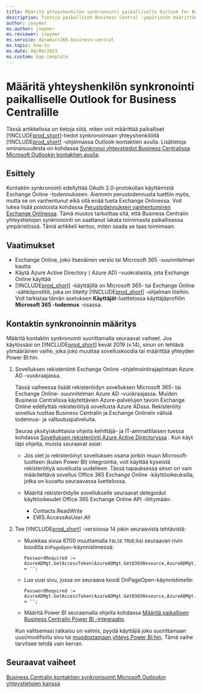 ```yaml
---
title: Määritä yhteyshenkilön synkronointi paikalliselle Outlook for Business Centralille
description: Tietoja paikallisen Business Central -ympäristön määrittämisestä synkronoimaan yhteyshenkilöitä Business Centralissa ja Outlookissa.
author: jswymer
ms.author: jswymer
ms.reviewer: jswymer
ms.service: dynamics365-business-central
ms.topic: how-to
ms.date: 04/04/2023
ms.custom: bap-template
---
```


# Määritä yhteyshenkilön synkronointi paikalliselle Outlook for Business Centralille

Tässä artikkelissa on tietoja siitä, miten voit määrittää paikalliset [!INCLUDE[prod_short](includes/prod_short.md)]-tiedot synkronoimaan yhteyshenkilöitä [!INCLUDE[prod_short](includes/prod_short.md)] -ohjelmassa Outlook-kontaktien avulla. Lisätietoja ominaisuudesta on kohdassa [Synkronoi yhteystiedot Business Centralissa Microsoft Outlookin kontaktien avulla](admin-synchronize-outlook-contacts.md).

## Esittely

Kontaktin synkronointi edellyttää OAuth 2.0-protokollan käyttämistä Exchange Online -todennukseen. Aiemmin perustodennusta tuettiin myös, mutta se on vanhentunut eikä sitä enää tueta Exchange Onlinessa. Voit lukea lisää poistoista kohdassa [Perustodennuksen vanhentuminen Exchange Onlinessa](/exchange/clients-and-mobile-in-exchange-online/deprecation-of-basic-authentication-exchange-online). Tämä muutos tarkoittaa sitä, että Business Centralin yhteystietojen synkronointi on saattanut lakata toimimasta paikallisessa ympäristössä. Tämä artikkeli kertoo, miten saada se taas toimimaan.

## Vaatimukset

- Exchange Online, joko itsenäinen versio tai Microsoft 365 -suunnitelman kautta  
- Käytä Azure Active Directory ( Azure AD) -vuokralaista, jota Exchange Online käyttää
- [!INCLUDE[prod_short](includes/prod_short.md)] -käyttäjillä on Microsoft 365- tai Exchange Online -sähköpostitili, joka on liitetty [!INCLUDE[prod_short](includes/prod_short.md)] -ohjelman tileihin. Voit tarkistaa tämän asetuksen **Käyttäjät**-luettelossa käyttäjäprofiilin **Microsoft 365 -todennus** -osassa. 

## Kontaktin synkronoinnin määritys

Määritä kontaktin synkronointi suorittamalla seuraavat vaiheet. Jos käytössäsi on [!INCLUDE[prod_short](includes/prod_short.md)] kevät 2019 (v.14), sinun on tehtävä ylimääräinen vaihe, joka joko muuttaa sovelluskoodia tai määrittää yhteyden Power BI:hin.

1. <a name="registerapp"></a>Sovelluksen rekisteröinti Exchange Online -ohjelmointirajapintaan Azure AD -vuokraajassa.

   Tässä vaiheessa lisäät rekisteröidyn sovelluksen Microsoft 365- tai Exchange Online- suunnitelman Azure AD -vuokraajassa. Muiden Business Centralissa käytettävien Azure-palvelujen tavoin Exchange Online edellyttää rekisteröityä sovellusta Azure ADssa. Rekisteröity sovellus tuottaa Business Centralin ja Exchange Onlinein välisiä todennus- ja valtuutuspalveluita.

   Seuraa yksityiskohtaisia ohjeita kehittäjä- ja IT-ammattilaisen tuessa kohdassa [Sovelluksen rekisteröinti Azure Active Directoryssa](/dynamics365/business-central/dev-itpro/administration/register-app-azure#register-an-application-in-azure-active-directory) . Kun käyt läpi ohjeita, muista seuraavat asiat:

   - Jos olet jo rekisteröinyt sovelluksen osana jonkin muun Microsoft-tuotteen (kuten Power BI) integrointia, voit käyttää kyseistä rekisteröityä sovellusta uudelleen. Tässä tapauksessa sinun on vain määritettävä sovellus Office 365 Exchange Online -käyttöoikeuksilla, jotka on kuvattu seuraavassa luettelossa.

   - Määritä rekisteröidylle sovellukselle seuraavat delegoidut käyttöoikeudet Office 365 Exchange Online API -liittymään:

     - Contacts.ReadWrite
     - EWS.AccessAsUser.All

2. Tee [!INCLUDE[prod_short](includes/prod_short.md)] -versiossa 14 jokin seuraavista tehtävistä:

   - Muokkaa sivua 6700 muuttamalla `FALSE` `TRUE`:ksi seuraavan rivin koodilla `OnPageOpen`-käynnistimessä:

     ```
     PasswordRequired := AzureADMgt.GetAccessToken(AzureADMgt.GetO365Resource,AzureADMgt.GetO365ResourceName,TRUE) = '';
     ```

   - Luo uusi sivu, jossa on seuraava koodi OnPageOpen-käynnistimelle:

     ```
     PasswordRequired := AzureADMgt.GetAccessToken(AzureADMgt.GetO365Resource,AzureADMgt.GetO365ResourceName,TRUE) = '';
     ```

   - Määritä Power BI seuraamalla ohjeita kohdassa [Määritä paikallisen Business Centralin Power BI -integraatio](admin-powerbi-setup.md#setup).

   Kun valitsemasi ratkaisu on valmis, pyydä käyttäjiä joko suorittamaan uusi/modifioitu sivu tai [muodostamaan yhteys Power BI:hin](across-working-with-powerbi.md#connect). Tämä vaihe tarvitsee tehdä vain kerran.

## Seuraavat vaiheet

[Business Centralin kontaktien synkronisointi Microsoft Outlookin yhteystietojen kanssa](admin-synchronize-outlook-contacts.md)  
